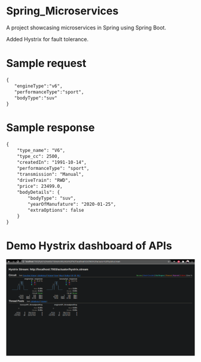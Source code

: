 # Spring_Microservices
 A project showcasing microservices in Spring using Spring Boot.
 
 Added Hystrix for fault tolerance.
 
 # Sample request
 ```
 {
    "engineType":"v6",
    "performanceType":"sport",
    "bodyType":"suv"
}
 ```
 
 # Sample response
```
{
    "type_name": "V6",
    "type_cc": 2500,
    "createdIn": "1991-10-14",
    "performanceType": "sport",
    "transmission": "Manual",
    "driveTrain": "RWD",
    "price": 23499.0,
    "bodyDetails": {
        "bodyType": "suv",
        "yearOfManufature": "2020-01-25",
        "extraOptions": false
    }
}
``` 

# Demo Hystrix dashboard of APIs

![alt text](https://github.com/kelvin-keegen/Spring_Microservices/blob/main/Screenshots/Screenshot1.png?raw=true)
